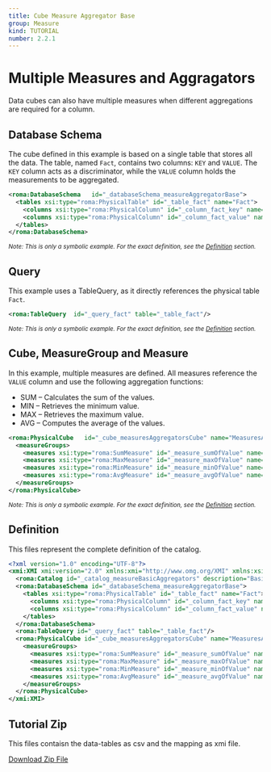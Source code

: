 ```yaml
---
title: Cube Measure Aggregator Base
group: Measure
kind: TUTORIAL
number: 2.2.1
---
```

# Multiple Measures and Aggragators

Data cubes can also have multiple measures when different aggregations are required for a column.


## Database Schema

The cube defined in this example is based on a single table that stores all the data. The table, named `Fact`, contains two columns: `KEY` and `VALUE`. The `KEY` column acts as a discriminator, while the `VALUE` column holds the measurements to be aggregated.


```xml
<roma:DatabaseSchema   id="_databaseSchema_measureAggregatorBase">
  <tables xsi:type="roma:PhysicalTable" id="_table_fact" name="Fact">
    <columns xsi:type="roma:PhysicalColumn" id="_column_fact_key" name="KEY"/>
    <columns xsi:type="roma:PhysicalColumn" id="_column_fact_value" name="VALUE" type="Integer"/>
  </tables>
</roma:DatabaseSchema>

```
*<small>Note: This is only a symbolic example. For the exact definition, see the [Definition](#definition) section.</small>*
## Query

This example uses a TableQuery, as it directly references the physical table `Fact`.


```xml
<roma:TableQuery  id="_query_fact" table="_table_fact"/>

```
*<small>Note: This is only a symbolic example. For the exact definition, see the [Definition](#definition) section.</small>*
## Cube, MeasureGroup and Measure

In this example, multiple measures are defined. All measures reference the `VALUE` column and use the following aggregation functions:
- SUM – Calculates the sum of the values.
- MIN – Retrieves the minimum value.
- MAX – Retrieves the maximum value.
- AVG – Computes the average of the values.


```xml
<roma:PhysicalCube   id="_cube_measuresAggregatorsCube" name="MeasuresAggregatorsCube" query="_query_fact">
  <measureGroups>
    <measures xsi:type="roma:SumMeasure" id="_measure_sumOfValue" name="Sum of Value" column="_column_fact_value"/>
    <measures xsi:type="roma:MaxMeasure" id="_measure_maxOfValue" name="Max of Value" column="_column_fact_value"/>
    <measures xsi:type="roma:MinMeasure" id="_measure_minOfValue" name="Min of Value" column="_column_fact_value"/>
    <measures xsi:type="roma:AvgMeasure" id="_measure_avgOfValue" name="Avg of Value" column="_column_fact_value"/>
  </measureGroups>
</roma:PhysicalCube>

```
*<small>Note: This is only a symbolic example. For the exact definition, see the [Definition](#definition) section.</small>*

## Definition

This files represent the complete definition of the catalog.

```xml
<?xml version="1.0" encoding="UTF-8"?>
<xmi:XMI xmi:version="2.0" xmlns:xmi="http://www.omg.org/XMI" xmlns:xsi="http://www.w3.org/2001/XMLSchema-instance" xmlns:roma="https://www.daanse.org/spec/org.eclipse.daanse.rolap.mapping">
  <roma:Catalog id="_catalog_measureBasicAggregators" description="Basic measure aggregation functions" name="Daanse Tutorial - Cube Measure Aggregator Base" cubes="_cube_measuresAggregatorsCube" dbschemas="_databaseSchema_measureAggregatorBase"/>
  <roma:DatabaseSchema id="_databaseSchema_measureAggregatorBase">
    <tables xsi:type="roma:PhysicalTable" id="_table_fact" name="Fact">
      <columns xsi:type="roma:PhysicalColumn" id="_column_fact_key" name="KEY"/>
      <columns xsi:type="roma:PhysicalColumn" id="_column_fact_value" name="VALUE" type="Integer"/>
    </tables>
  </roma:DatabaseSchema>
  <roma:TableQuery id="_query_fact" table="_table_fact"/>
  <roma:PhysicalCube id="_cube_measuresAggregatorsCube" name="MeasuresAggregatorsCube" query="_query_fact">
    <measureGroups>
      <measures xsi:type="roma:SumMeasure" id="_measure_sumOfValue" name="Sum of Value" column="_column_fact_value"/>
      <measures xsi:type="roma:MaxMeasure" id="_measure_maxOfValue" name="Max of Value" column="_column_fact_value"/>
      <measures xsi:type="roma:MinMeasure" id="_measure_minOfValue" name="Min of Value" column="_column_fact_value"/>
      <measures xsi:type="roma:AvgMeasure" id="_measure_avgOfValue" name="Avg of Value" column="_column_fact_value"/>
    </measureGroups>
  </roma:PhysicalCube>
</xmi:XMI>

```



## Tutorial Zip
This files contaisn the data-tables as csv and the mapping as xmi file.

<a href="./zip/tutorial.cube.measure.aggregator.base.zip" download>Download Zip File</a>
